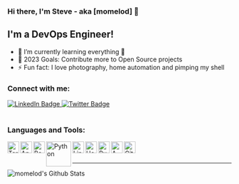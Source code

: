 ### Hi there, I'm Steve - aka [momelod] 👋

## I'm a DevOps Engineer!
- 🌱 I’m currently learning everything 🤣
- 🥅 2023 Goals: Contribute more to Open Source projects
- ⚡ Fun fact: I love photography, home automation and pimping my shell

<!--START_SECTION:badges-->
<!--END_SECTION:badges-->

### Connect with me:

<div id="badges">
  <a href="https://www.linkedin.com/in/steve-melo-598b1310/">
    <img src="https://img.shields.io/badge/LinkedIn-blue?style=for-the-badge&logo=linkedin&logoColor=white" alt="LinkedIn Badge"/>
  </a>
  <a href="https://twitter.com/momelod">
    <img src="https://img.shields.io/badge/Twitter-blue?style=for-the-badge&logo=twitter&logoColor=white" alt="Twitter Badge"/>
  </a>
</div>

<br />

<img src="https://komarev.com/ghpvc/?username=momelod&style=flat-square&color=blue" alt=""/>


### Languages and Tools:

<img align="left" alt="Terraform" width="26px" src="https://img.shields.io/badge/Terraform-5C4EE5" />
<img align="left" alt="Ansible" width="26px" src="https://img.shields.io/badge/Ansible-EE0000" />
<img align="left" alt="Bash" width="26px" src="https://img.shields.io/badge/Bash-blue" />
<img align="left" alt="Python" width="56px" src="https://img.shields.io/badge/Python-FFD847" />
<img align="left" alt="Linux" width="26px" src="https://img.shields.io/badge/Linux-orange" />
<img align="left" alt="Home Assistant" width="26px" src="https://img.shields.io/badge/HomeAssistant-038FC7" />
<img align="left" alt="Rundeck" width="26px" src="https://img.shields.io/badge/Rundeck-EE625E" />
<img align="left" alt="AWS" width="26px" src="https://img.shields.io/badge/AWS-EC7211" />
<img align="left" alt="Git" width="26px" src="https://img.shields.io/badge/Git-F54D27" />


<br />
<br />

---

<img align="left" alt="momelod's Github Stats" src="https://github-readme-stats.vercel.app/api?username=momelod&show_icons=true&hide_border=true" />
